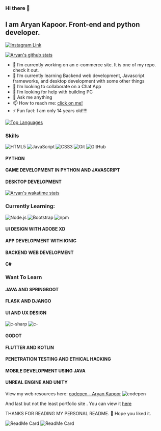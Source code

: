 ### Hi there 👋
## I am Aryan Kapoor. Front-end and python developer. 
[![Instagram Link](https://img.shields.io/badge/instagram.com/__aryan04%20-%23E4405F.svg?&style=flat&logo=Instagram&logoColor=white)](https://www.instagram.com/__aryan04/)

[![Aryan's github stats](https://github-readme-stats.vercel.app/api?username=Aryankpoor&count_private=true&show_icons=true&theme=tokyonight)](https://kapoor-aryan.netlify.app)

- 🔭 I’m currently working on an e-commerce site. It is one of my repo. check it out.
- 🌱 I’m currently learning Backend web development, Javascript frameworks, and desktop development with some other things
- 👯 I’m looking to collaborate on a Chat App
- 🤔 I’m looking for help with building PC
- 💬 Ask me anything
- 📫 How to reach me: [click on me!](https://www.instagram.com/__aryan04/)
- ⚡ Fun fact: I am only 14 years old!!!!

[![Top Languages](https://github-readme-stats.vercel.app/api/top-langs/?username=Aryankpoor&theme=react)](https://github.com/anuraghazra/github-readme-stats)


### Skills
  
  ![HTML5](https://img.shields.io/badge/-HTML5-E34F26?style=flat-square&logo=html5&logoColor=white)
  ![JavaScript](https://img.shields.io/badge/-JavaScript-yellow?style=flat-square&logo=javascript&logoColor=white)
  ![CSS3](https://img.shields.io/badge/-CSS3-1572B6?style=flat-square&logo=css3)
  ![Git](https://img.shields.io/badge/-Git-black?style=flat-square&logo=git&logoColor=white)
  ![GitHub](https://img.shields.io/badge/-GitHub-181717?style=flat-square&logo=github&logoColor=white)
 #### PYTHON
 #### GAME DEVELOPMENT IN PYTHON AND JAVASCRIPT
 #### DESKTOP DEVELOPMENT
 
[![Aryan's wakatime stats](https://github-readme-stats.vercel.app/api/wakatime?username=Aryankapoor)](https://github.com/anuraghazra/github-readme-stats)

 
### Currently Learning:
![Node.js](https://img.shields.io/badge/-Nodejs-43853d?style=flat-square&logo=Node.js&logoColor=white)
![Bootstrap](https://img.shields.io/badge/-Bootstrap-563D7C?style=flat-square&logo=bootstrap)
![npm](https://img.shields.io/badge/-NPM-CB3837?style=flat-square&logo=npm&logoColor=white)
  #### UI DESIGN WITH ADOBE XD
  #### APP DEVELOPMENT WITH IONIC
  #### BACKEND WEB DEVELOPMENT
  #### C#
  
  
### Want To Learn
  ####  JAVA AND SPRINGBOOT
  ####  FLASK AND DJANGO
  ####  UI AND UX DESIGN
  ![c-sharp](https://user-images.githubusercontent.com/64773763/91462319-af82f880-e8a7-11ea-87fb-5c5aacafec10.png) ![c-](https://user-images.githubusercontent.com/64773763/91462311-adb93500-e8a7-11ea-955c-09708872f816.png)
  ####  GODOT
  ####  FLUTTER AND KOTLIN
  ####  PENETRATION TESTING AND ETHICAL HACKING
  ####  MOBILE DEVELOPMENT USING JAVA
  ####  UNREAL ENGINE AND UNITY
  
 View my web resources here:  [codepen - Aryan Kapoor](https://codepen.io/codewitharyann) ![codepen](https://user-images.githubusercontent.com/64773763/91462315-aeea6200-e8a7-11ea-9df5-34450322fc06.png)

 And last but not the least portfolio site . You can view it [here](https://kapoor-aryan.netlify.app)

 THANKS FOR READING MY PERSONAL README. :slightly_smiling_face: Hope you liked it.
 
 ![ReadMe Card](https://github-readme-stats.vercel.app/api/pin/?username=Aryankpoor&repo=e-commerce-site&theme=radical)
 ![ReadMe Card](https://github-readme-stats.vercel.app/api/pin/?username=Aryankpoor&repo=Kapoor-aryan&theme=material-palenight)
 
